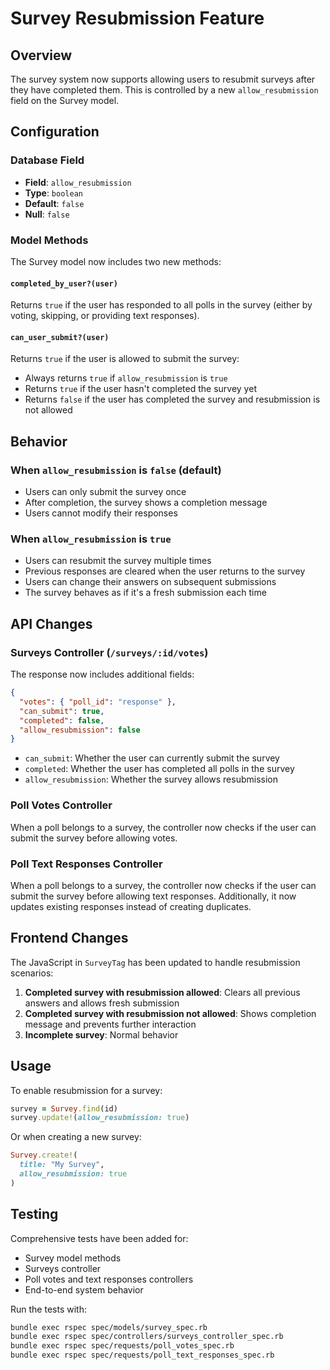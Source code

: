 # Survey Resubmission Feature

## Overview

The survey system now supports allowing users to resubmit surveys after they have completed them. This is controlled by a new `allow_resubmission` field on the Survey model.

## Configuration

### Database Field

- **Field**: `allow_resubmission`
- **Type**: `boolean`
- **Default**: `false`
- **Null**: `false`

### Model Methods

The Survey model now includes two new methods:

#### `completed_by_user?(user)`
Returns `true` if the user has responded to all polls in the survey (either by voting, skipping, or providing text responses).

#### `can_user_submit?(user)`
Returns `true` if the user is allowed to submit the survey:
- Always returns `true` if `allow_resubmission` is `true`
- Returns `true` if the user hasn't completed the survey yet
- Returns `false` if the user has completed the survey and resubmission is not allowed

## Behavior

### When `allow_resubmission` is `false` (default)
- Users can only submit the survey once
- After completion, the survey shows a completion message
- Users cannot modify their responses

### When `allow_resubmission` is `true`
- Users can resubmit the survey multiple times
- Previous responses are cleared when the user returns to the survey
- Users can change their answers on subsequent submissions
- The survey behaves as if it's a fresh submission each time

## API Changes

### Surveys Controller (`/surveys/:id/votes`)

The response now includes additional fields:

```json
{
  "votes": { "poll_id": "response" },
  "can_submit": true,
  "completed": false,
  "allow_resubmission": false
}
```

- `can_submit`: Whether the user can currently submit the survey
- `completed`: Whether the user has completed all polls in the survey
- `allow_resubmission`: Whether the survey allows resubmission

### Poll Votes Controller

When a poll belongs to a survey, the controller now checks if the user can submit the survey before allowing votes.

### Poll Text Responses Controller

When a poll belongs to a survey, the controller now checks if the user can submit the survey before allowing text responses. Additionally, it now updates existing responses instead of creating duplicates.

## Frontend Changes

The JavaScript in `SurveyTag` has been updated to handle resubmission scenarios:

1. **Completed survey with resubmission allowed**: Clears all previous answers and allows fresh submission
2. **Completed survey with resubmission not allowed**: Shows completion message and prevents further interaction
3. **Incomplete survey**: Normal behavior

## Usage

To enable resubmission for a survey:

```ruby
survey = Survey.find(id)
survey.update!(allow_resubmission: true)
```

Or when creating a new survey:

```ruby
Survey.create!(
  title: "My Survey",
  allow_resubmission: true
)
```

## Testing

Comprehensive tests have been added for:
- Survey model methods
- Surveys controller
- Poll votes and text responses controllers
- End-to-end system behavior

Run the tests with:
```bash
bundle exec rspec spec/models/survey_spec.rb
bundle exec rspec spec/controllers/surveys_controller_spec.rb
bundle exec rspec spec/requests/poll_votes_spec.rb
bundle exec rspec spec/requests/poll_text_responses_spec.rb
```

